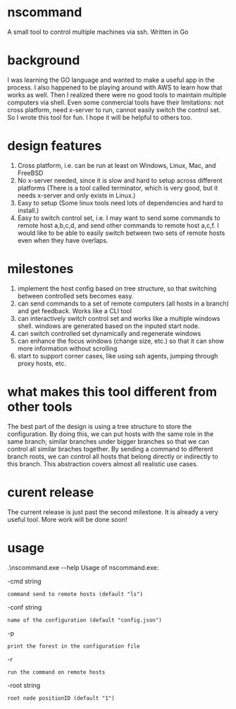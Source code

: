# nscommand
A small tool to control multiple machines via ssh. Written in Go

# background
I was learning the GO language and wanted to make a useful app in the process.
I also happened to be playing around with AWS to learn how that works as well. Then I realized there were no good tools to maintain multiple computers via shell. Even some conmercial tools have their limitations: not cross platform, need x-server to run, cannot easily switch the control set.
So I wrote this tool for fun. I hope it will be helpful to others too.

# design features
1. Cross platform, i.e. can be run at least on Windows, Linux, Mac, and FreeBSD
2. No x-server needed, since it is slow and hard to setup across different platforms (There is a tool called terminator, which is very good, but it needs x-server and only exists in Linux.)
3. Easy to setup (Some linux tools need lots of dependencies and hard to install.)
4. Easy to switch control set, i.e. I may want to send some commands to remote host a,b,c,d, and send other commands to remote host a,c,f. I would like to be able to easily switch between two sets of remote hosts even when they have overlaps.


# milestones
1. implement the host config based on tree structure, so that switching between controlled sets becomes easy.
2. can send commands to a set of remote computers (all hosts in a branch) and get feedback. Works like a CLI tool
3. can interactively switch control set and works like a multiple windows shell. windows are generated based on the inputed start node.
4. can switch controlled set dynamically and regenerate windows
5. can enhance the focus windows (change size, etc.) so that it can show more information without scrolling
6. start to support corner cases, like using ssh agents, jumping through proxy hosts, etc.

# what makes this tool different from other tools
The best part of the design is using a tree structure to store the configuration. By doing this, we can put hosts with the same role in the same branch; similar branches under bigger branches so that we can control all similar braches together. By sending a command to different branch roots, we can control all hosts that belong directly or indirectly to this branch. This abstraction covers almost all realistic use cases. 

# curent release
The current release is just past the second milestone. It is already a very useful tool. More work will be done soon!

# usage
.\nscommand.exe --help
Usage of nscommand.exe:

  -cmd string
  
    command send to remote hosts (default "ls")
        
  -conf string
  
    name of the configuration (default "config.json")
        
  -p
  
    print the forest in the configuration file
  
  -r
  
    run the command on remote hosts
  
  -root string
  
    root node positionID (default "1")
